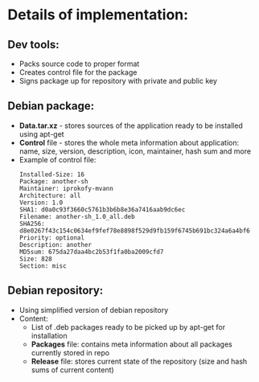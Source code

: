 # Details of implementation:
## Dev tools:
* Packs source code to proper format
* Creates control file for the package
* Signs package up for repository with private and public key

## Debian package:
* **Data.tar.xz** - stores sources of the application ready to be installed using apt-get
* **Control** file - stores the whole meta information about application: name, size, version, description, icon, maintainer, hash sum and more
* Example of control file:
  ```
  Installed-Size: 16
  Package: another-sh
  Maintainer: iprokofy-mvann
  Architecture: all
  Version: 1.0
  SHA1: d0a0c93f3660c5761b3b6b8e36a7416aab9dc6ec
  Filename: another-sh_1.0_all.deb
  SHA256: d8e0267f43c154c0634ef9fef78e8898f529d9fb159f6745b691bc324a6a4bf6
  Priority: optional
  Description: another
  MD5sum: 675da27daa4bc2b53f1fa0ba2009cfd7
  Size: 828
  Section: misc
  ```
## Debian repository:
* Using simplified version of debian repository
* Content:
	* List of .deb packages ready to be picked up by apt-get for installation
	* **Packages** file: contains meta information about all packages currently stored in repo
	* **Release** file: stores current state of the repository (size and hash sums of current content)